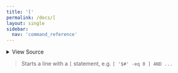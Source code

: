 ```yaml
---
title: '['
permalink: /docs/[
layout: single
sidebar:
  nav: 'command_reference'
---
```




<details>
  <summary>View Source</summary>

{% highlight sh %}

!fn --shellpen-private writeDSL writeln "[ $*"
{% endhighlight %}

</details>



> Starts a line with a `[` statement, e.g. `[ '$#' -eq 0 ] AND ...`







